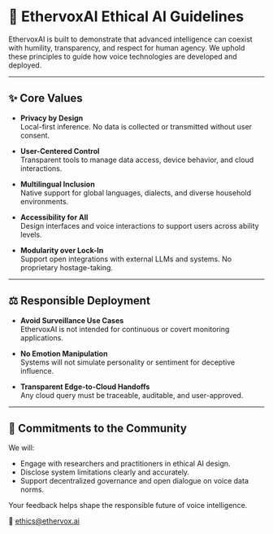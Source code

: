 # 🧭 EthervoxAI Ethical AI Guidelines

EthervoxAI is built to demonstrate that advanced intelligence can coexist with humility, transparency, and respect for human agency. We uphold these principles to guide how voice technologies are developed and deployed.

---

## ✨ Core Values

- **Privacy by Design**  
  Local-first inference. No data is collected or transmitted without user consent.

- **User-Centered Control**  
  Transparent tools to manage data access, device behavior, and cloud interactions.

- **Multilingual Inclusion**  
  Native support for global languages, dialects, and diverse household environments.

- **Accessibility for All**  
  Design interfaces and voice interactions to support users across ability levels.

- **Modularity over Lock-In**  
  Support open integrations with external LLMs and systems. No proprietary hostage-taking.

---

## ⚖️ Responsible Deployment

- **Avoid Surveillance Use Cases**  
  EthervoxAI is not intended for continuous or covert monitoring applications.

- **No Emotion Manipulation**  
  Systems will not simulate personality or sentiment for deceptive influence.

- **Transparent Edge-to-Cloud Handoffs**  
  Any cloud query must be traceable, auditable, and user-approved.

---

## 💬 Commitments to the Community

We will:

- Engage with researchers and practitioners in ethical AI design.
- Disclose system limitations clearly and accurately.
- Support decentralized governance and open dialogue on voice data norms.

Your feedback helps shape the responsible future of voice intelligence.

📧 ethics@ethervox.ai
